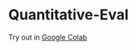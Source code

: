 # Quantitative-Eval

Try out in [Google Colab](https://colab.research.google.com/github/AI-Agents-Prompts-to-Multi-Agent-Sys/Quantitative-Eval/blob/master/Quantitative-Eval.ipynb)
